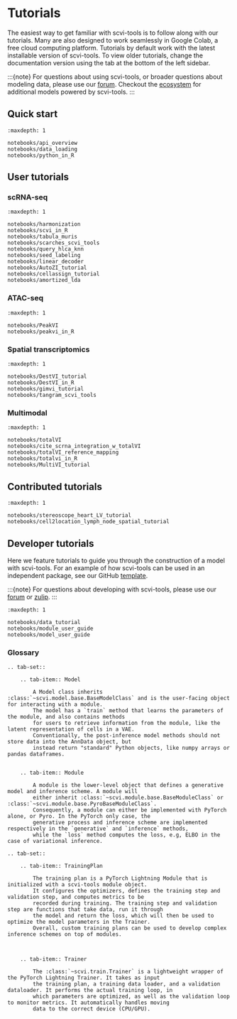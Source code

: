 # Tutorials

The easiest way to get familiar with scvi-tools is to follow along with our tutorials.
Many are also designed to work seamlessly in Google Colab, a free cloud computing platform.
Tutorials by default work with the latest installable version of scvi-tools. To view older tutorials,
change the documentation version using the tab at the bottom of the left sidebar.

:::{note}
For questions about using scvi-tools, or broader questions about modeling data, please use our [forum]. Checkout the [ecosystem] for additional models powered by scvi-tools.
:::

## Quick start

```{toctree}
:maxdepth: 1

notebooks/api_overview
notebooks/data_loading
notebooks/python_in_R
```

## User tutorials

### scRNA-seq

```{toctree}
:maxdepth: 1

notebooks/harmonization
notebooks/scvi_in_R
notebooks/tabula_muris
notebooks/scarches_scvi_tools
notebooks/query_hlca_knn
notebooks/seed_labeling
notebooks/linear_decoder
notebooks/AutoZI_tutorial
notebooks/cellassign_tutorial
notebooks/amortized_lda
```

### ATAC-seq

```{toctree}
:maxdepth: 1

notebooks/PeakVI
notebooks/peakvi_in_R
```

### Spatial transcriptomics

```{toctree}
:maxdepth: 1

notebooks/DestVI_tutorial
notebooks/DestVI_in_R
notebooks/gimvi_tutorial
notebooks/tangram_scvi_tools
```

### Multimodal

```{toctree}
:maxdepth: 1

notebooks/totalVI
notebooks/cite_scrna_integration_w_totalVI
notebooks/totalVI_reference_mapping
notebooks/totalvi_in_R
notebooks/MultiVI_tutorial
```

## Contributed tutorials

```{toctree}
:maxdepth: 1

notebooks/stereoscope_heart_LV_tutorial
notebooks/cell2location_lymph_node_spatial_tutorial
```

## Developer tutorials

Here we feature tutorials to guide you through the construction of a model with scvi-tools. For an example of how scvi-tools can be used in an independent package, see our GitHub [template].

:::{note}
For questions about developing with scvi-tools, please use our [forum] or [zulip].
:::

```{toctree}
:maxdepth: 1

notebooks/data_tutorial
notebooks/module_user_guide
notebooks/model_user_guide
```

### Glossary

```{eval-rst}
.. tab-set::

    .. tab-item:: Model

        A Model class inherits :class:`~scvi.model.base.BaseModelClass` and is the user-facing object for interacting with a module.
        The model has a `train` method that learns the parameters of the module, and also contains methods
        for users to retrieve information from the module, like the latent representation of cells in a VAE.
        Conventionally, the post-inference model methods should not store data into the AnnData object, but
        instead return "standard" Python objects, like numpy arrays or pandas dataframes.


    .. tab-item:: Module

        A module is the lower-level object that defines a generative model and inference scheme. A module will
        either inherit :class:`~scvi.module.base.BaseModuleClass` or :class:`~scvi.module.base.PyroBaseModuleClass`.
        Consequently, a module can either be implemented with PyTorch alone, or Pyro. In the PyTorch only case, the
        generative process and inference scheme are implemented respectively in the `generative` and `inference` methods,
        while the `loss` method computes the loss, e.g, ELBO in the case of variational inference.
```

```{eval-rst}
.. tab-set::

    .. tab-item:: TrainingPlan

        The training plan is a PyTorch Lightning Module that is initialized with a scvi-tools module object.
        It configures the optimizers, defines the training step and validation step, and computes metrics to be
        recorded during training. The training step and validation step are functions that take data, run it through
        the model and return the loss, which will then be used to optimize the model parameters in the Trainer.
        Overall, custom training plans can be used to develop complex inference schemes on top of modules.



    .. tab-item:: Trainer

        The :class:`~scvi.train.Trainer` is a lightweight wrapper of the PyTorch Lightning Trainer. It takes as input
        the training plan, a training data loader, and a validation dataloader. It performs the actual training loop, in
        which parameters are optimized, as well as the validation loop to monitor metrics. It automatically handles moving
        data to the correct device (CPU/GPU).
```

[ecosystem]: https://scvi-tools.org/ecosystem
[forum]: https://discourse.scvi-tools.org/
[zulip]: https://scverse.zulipchat.com/
[template]: https://github.com/YosefLab/scvi-tools-skeleton
